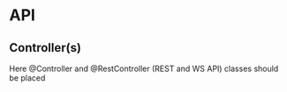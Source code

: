 # API
## Controller(s)
Here @Controller and @RestController (REST and WS API) classes should be placed
